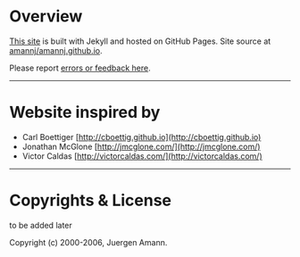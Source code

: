 


Overview
========


[This site](http://amannj.github.io) is built with Jekyll and hosted on GitHub Pages. Site source at
[amannj/amannj.github.io](http://github.com/amannj/amannj.github.io).

Please report [errors or feedback here](https://github.com/amannj/amannj.github.io/issues). 

-----------------------------------------------------------------------------------------------------------


Website inspired by
=======================

* Carl Boettiger [http://cboettig.github.io](http://cboettig.github.io)
* Jonathan McGlone [http://jmcglone.com/](http://jmcglone.com/)
* Victor Caldas [http://victorcaldas.com/](http://victorcaldas.com/)

-----------------------------------------------------------------------------------------------------------


Copyrights & License
====================

to be added later 



Copyright (c) 2000-2006, Juergen Amann.